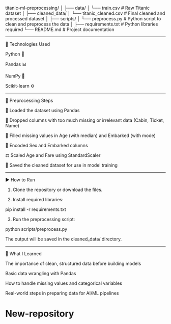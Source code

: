 titanic-ml-preprocessing/
│
├── data/
│   └── train.csv                # Raw Titanic dataset
│
├── cleaned_data/
│   └── titanic_cleaned.csv     # Final cleaned and processed dataset
│
├── scripts/
│   └── preprocess.py           # Python script to clean and preprocess the data
│
├── requirements.txt            # Python libraries required
└── README.md                   # Project documentation


---

🔧 Technologies Used

Python 🐍

Pandas 📊

NumPy 🔢

Scikit-learn ⚙️



---

📌 Preprocessing Steps

📂 Loaded the dataset using Pandas

🧼 Dropped columns with too much missing or irrelevant data (Cabin, Ticket, Name)

🔄 Filled missing values in Age (with median) and Embarked (with mode)

🔢 Encoded Sex and Embarked columns

⚖️ Scaled Age and Fare using StandardScaler

💾 Saved the cleaned dataset for use in model training



---

▶️ How to Run

1. Clone the repository or download the files.


2. Install required libraries:



pip install -r requirements.txt

3. Run the preprocessing script:



python scripts/preprocess.py

The output will be saved in the cleaned_data/ directory.


---

📘 What I Learned

The importance of clean, structured data before building models

Basic data wrangling with Pandas

How to handle missing values and categorical variables

Real-world steps in preparing data for AI/ML pipelines
# New-repository